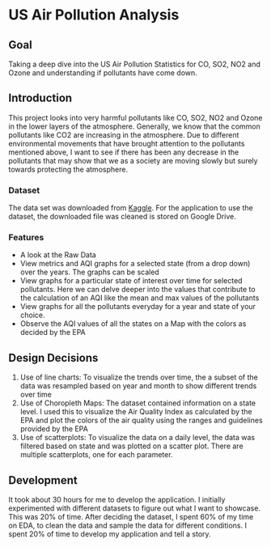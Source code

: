 # US Air Pollution Analysis


## Goal

Taking a deep dive into the US Air Pollution Statistics for CO, SO2, NO2 and Ozone and understanding if pollutants have come down.


## Introduction
This project looks into very harmful pollutants like CO, SO2, NO2 and Ozone in the lower layers of the atmosphere. Generally, we know that the common pollutants like CO2 are increasing in the atmosphere. Due to different environmental movements that have brought attention to the pollutants mentioned above, I want to see if there has been any decrease in the pollutants that may show that we as a society are moving slowly but surely towards protecting the atmosphere.

### Dataset
The data set was downloaded from [Kaggle](https://www.kaggle.com/sogun3/uspollution). For the application to use the dataset, the downloaded file was cleaned is stored on Google Drive.

### Features
* A look at the Raw Data
* View metrics and AQI graphs for a selected state (from a drop down) over the years. The graphs can be scaled
* View graphs for a particular state of interest over time for selected pollutants. Here we can delve deeper into the values that contribute to the calculation of an AQI like the mean and max values of the pollutants
* View graphs for all the pollutants everyday for a year and state of your choice.
* Observe the AQI values of all the states on a Map with the colors as decided by the EPA


## Design Decisions
1. Use of line charts: To visualize the trends over time, the a subset of the data was resampled based on year and month to show different trends over time
2. Use of Choropleth Maps: The dataset contained information on a state level. I used this to visualize the Air Quality Index as calculated by the EPA and plot the colors of the air quality using the ranges and guidelines provided by the EPA
3. Use of scatterplots: To visualize the data on a daily level, the data was filtered based on state and was plotted on a scatter plot. There are multiple scatterplots, one for each parameter.


## Development 
It took about 30 hours for me to develop the application. I initially experimented with different datasets to figure out what I want to showcase. This was 20% of time. After deciding the dataset, I spent 60% of my time on EDA, to clean the data and sample the data for different conditions. I spent 20% of time to develop my application and tell a story. 
